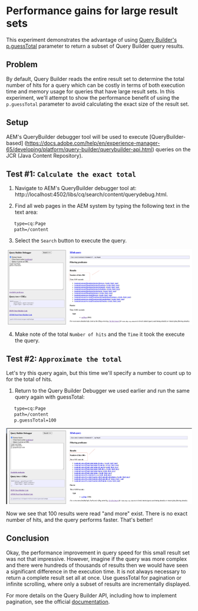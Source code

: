 # Performance gains for large result sets

This experiment demonstrates the advantage of using [Query Builder's p.guessTotal](https://docs.adobe.com/help/en/experience-manager-65/developing/platform/query-builder/querybuilder-api.html) parameter to return a subset of Query Builder query results.

## Problem

By default, Query Builder reads the entire result set to determine the total number of hits for a query which can be costly in terms of both execution time and memory usage for queries that have large result sets. In this experiment, we'll attempt to show the performance benefit of using the `p.guessTotal` parameter to avoid calculating the exact size of the result set.

## Setup

AEM's QueryBuilder debugger tool will be used to execute [QueryBuilder-based] (https://docs.adobe.com/help/en/experience-manager-65/developing/platform/query-builder/querybuilder-api.html) queries on the JCR (Java Content Repository).

## Test #1: `Calculate the exact total`

1. Navigate to AEM's QueryBuilder debugger tool at: http://localhost:4502/libs/cq/search/content/querydebug.html.

2. Find all web pages in the AEM system by typing the following text in the text area:

```
   type=cq:Page
   path=/content
```

3. Select the `Search` button to execute the query.

 <img src="../img/query-builder-debugger-exact-total.png">

4. Make note of the total `Number of hits` and the `Time` it took the execute the query.

## Test #2: `Approximate the total`

Let's try this query again, but this time we'll specify a number to count up to for the total of hits. 

1. Return to the Query Builder Debugger we used earlier and run the same query again with guessTotal:

```
   type=cq:Page
   path=/content
   p.guessTotal=100
```
<img src="../img/query-builder-debugger-more-total.png">

Now we see that 100 results were read "and more" exist.  There is no exact number of hits, and the query performs faster. That's better!

## Conclusion

Okay, the performance improvement in query speed for this small result set was not that impressive.  However, imagine if the query was more complex and there were hundreds of thousands of results then we would have seen a significant difference in the execution time.  It is not always necessary to return a complete result set all at once. Use guessTotal for pagination or infinite scrolling, where only a subset of results are incrementally displayed.  

For more details on the Query Builder API, including how to implement pagination, see the official [documentation](https://docs.adobe.com/help/en/experience-manager-65/developing/platform/query-builder/querybuilder-api.html).

